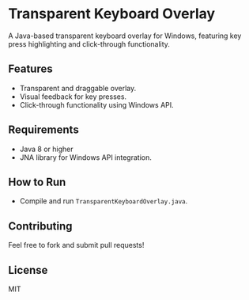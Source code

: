 # Transparent Keyboard Overlay

A Java-based transparent keyboard overlay for Windows, featuring key press highlighting and click-through functionality.

## Features
- Transparent and draggable overlay.
- Visual feedback for key presses.
- Click-through functionality using Windows API.

## Requirements
- Java 8 or higher
- JNA library for Windows API integration.

## How to Run
- Compile and run `TransparentKeyboardOverlay.java`.

## Contributing
Feel free to fork and submit pull requests!

## License
MIT
